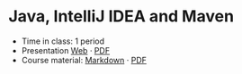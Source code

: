 # Java, IntelliJ IDEA and Maven

- Time in class: 1 period
- Presentation
  [Web](https://heig-vd-dai-course.github.io/heig-vd-dai-course/04-java-intellij-idea-and-maven/)
  ·
  [PDF](https://heig-vd-dai-course.github.io/heig-vd-dai-course/04-java-intellij-idea-and-maven/04-java-intellij-idea-and-maven-presentation.pdf)
- Course material: [Markdown](./COURSE_MATERIAL.md) ·
  [PDF](https://heig-vd-dai-course.github.io/heig-vd-dai-course/04-java-intellij-idea-and-maven/04-java-intellij-idea-and-maven-course-material.pdf)
